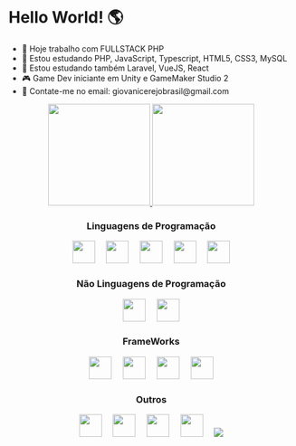 <h1>Hello World! 🌎</h1>

<ul>
  <li>🏢 Hoje trabalho com FULLSTACK PHP</li>
  <li>📖 Estou estudando PHP, JavaScript, Typescript, HTML5, CSS3, MySQL</li>
  <li>📖 Estou estudando também Laravel, VueJS, React</li>
  <li>🎮 Game Dev iniciante em Unity e GameMaker Studio 2</li>
  <li>📧 Contate-me no email: giovanicerejobrasil@gmail.com</li>
</ul>

<div align="center">
 <a href="https://github.com/giovanicerejobrasil">
 <img height="180em" src="https://github-readme-stats.vercel.app/api?username=giovanicerejobrasil&show_icons=true&theme=dark&include_all_commits=true&count_private=true"/>
 <img height="180em" src="https://github-readme-stats.vercel.app/api/top-langs/?username=giovanicerejobrasil&layout=compact&langs_count=7&theme=dark"/>
 </a>
</div>

<div align="center">
  <h3>Linguagens de Programação</h3>
  <img width="40px" src="https://cdn.jsdelivr.net/gh/devicons/devicon/icons/php/php-original.svg" />
  &nbsp;&nbsp;&nbsp;
  <img width="40px" src="https://cdn.jsdelivr.net/gh/devicons/devicon/icons/javascript/javascript-original.svg" />
  &nbsp;&nbsp;&nbsp;
  <img width="40px" src="https://cdn.jsdelivr.net/gh/devicons/devicon/icons/typescript/typescript-original.svg" />
  &nbsp;&nbsp;&nbsp;
  <img width="40px" src="https://cdn.jsdelivr.net/gh/devicons/devicon/icons/java/java-original-wordmark.svg" />
  &nbsp;&nbsp;&nbsp;
  <img width="40px" src="https://cdn.jsdelivr.net/gh/devicons/devicon/icons/python/python-original-wordmark.svg" />
  
</div>

<div align="center">
  <h3>Não Linguagens de Programação</h3>
  <img width="40px" src="https://cdn.jsdelivr.net/gh/devicons/devicon/icons/html5/html5-original-wordmark.svg" />
  &nbsp;&nbsp;&nbsp;
  <img width="40px" src="https://cdn.jsdelivr.net/gh/devicons/devicon/icons/css3/css3-original-wordmark.svg" />
</div>

<div align="center">
  <h3>FrameWorks</h3>
  <img width="40px" src="https://cdn.jsdelivr.net/gh/devicons/devicon/icons/laravel/laravel-plain-wordmark.svg" />
  &nbsp;&nbsp;&nbsp;
  <img width="40px" src="https://cdn.jsdelivr.net/gh/devicons/devicon/icons/react/react-original-wordmark.svg" />
  &nbsp;&nbsp;&nbsp;
  <img width="40px" src="https://cdn.jsdelivr.net/gh/devicons/devicon/icons/vuejs/vuejs-original-wordmark.svg" />
  &nbsp;&nbsp;&nbsp;
  <img width="40px" src="https://cdn.jsdelivr.net/gh/devicons/devicon/icons/bootstrap/bootstrap-original-wordmark.svg" />
          
</div>

<div align="center">
  <h3>Outros</h3>
  <img width="40px" src="https://cdn.jsdelivr.net/gh/devicons/devicon/icons/github/github-original-wordmark.svg" />
  &nbsp;&nbsp;&nbsp;
  <img width="40px" src="https://cdn.jsdelivr.net/gh/devicons/devicon/icons/npm/npm-original-wordmark.svg" />
  &nbsp;&nbsp;&nbsp;
  <img width="40px" src="https://cdn.jsdelivr.net/gh/devicons/devicon/icons/composer/composer-original.svg" />
  &nbsp;&nbsp;&nbsp;
  <img width="40px" src="https://cdn.jsdelivr.net/gh/devicons/devicon/icons/blender/blender-original-wordmark.svg" />
  &nbsp;&nbsp;&nbsp;
  <img src="https://cdn.jsdelivr.net/gh/devicons/devicon/icons/unity/unity-original-wordmark.svg" />
</div>
